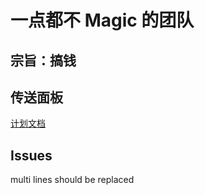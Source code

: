 # 一点都不 Magic 的团队

## 宗旨：搞钱
## 传送面板
[计划文档](https://github.com/MagicConchShellOrg/road-map)
## Issues
<!--LinearIssues-->
multi
lines
should
be
replaced
<!--LinearIssues-->
